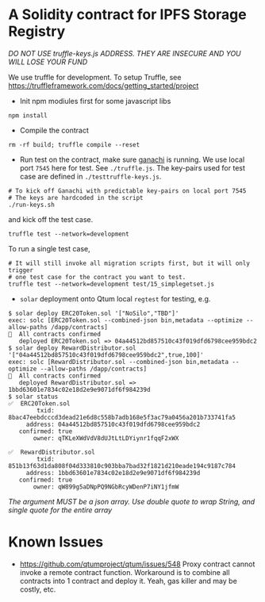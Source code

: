 # A Solidity contract for IPFS Storage Registry

*DO NOT USE truffle-keys.js ADDRESS. THEY ARE INSECURE AND YOU
WILL LOSE YOUR FUND*

We use truffle for development. To setup Truffle,
see https://truffleframework.com/docs/getting_started/project

* Init npm modiules first for some javascript libs
```
npm install
```

* Compile the contract
```
rm -rf build; truffle compile --reset
```

* Run test on the contract, make sure [ganachi](https://github.com/matr1xc0in/ganache-cli/tree/dockerize-it) is running. We use
local port `7545` here for test. See `./truffle.js`. The key-pairs used for test
case are defined in `./testtruffle-keys.js`.
```
# To kick off Ganachi with predictable key-pairs on local port 7545
# The keys are hardcoded in the script
./run-keys.sh
```
and kick off the test case.
```
truffle test --network=development
```

To run a single test case,
```
# It will still invoke all migration scripts first, but it will only trigger
# one test case for the contract you want to test.
truffle test --network=development test/15_simplegetset.js
```


* `solar` deployment onto Qtum local `regtest` for testing, e.g.
```
$ solar deploy ERC20Token.sol '["NoSilo","TBD"]'
exec: solc [ERC20Token.sol --combined-json bin,metadata --optimize --allow-paths /dapp/contracts]
🚀  All contracts confirmed
   deployed ERC20Token.sol => 04a44512bd857510c43f019dfd6798cee959bdc2
$ solar deploy RewardDistributor.sol  '["04a44512bd857510c43f019dfd6798cee959bdc2",true,100]'
exec: solc [RewardDistributor.sol --combined-json bin,metadata --optimize --allow-paths /dapp/contracts]
🚀  All contracts confirmed
   deployed RewardDistributor.sol => 1bbd63601e7834c02e18d2e9e9071df6f984239d
$ solar status
✅  ERC20Token.sol
        txid: 8bac47eebdcccd3dead21e6d8c558b7adb168e5f3ac79a0456a201b733741fa5
     address: 04a44512bd857510c43f019dfd6798cee959bdc2
   confirmed: true
       owner: qTKLeXWdVdV8dUJtLtLDYiynr1fqqF2xWX

✅  RewardDistributor.sol
        txid: 851b13f63d1da808f04d333810c903bba7bad32f1821d210eade194c9187c784
     address: 1bbd63601e7834c02e18d2e9e9071df6f984239d
   confirmed: true
       owner: qW899g5aDNpPQ9NGbRcyWDenP7iNY1jfmW
```
*The argument MUST be a json array. Use double quote to wrap String, and single quote for the entire array*



# Known Issues
* https://github.com/qtumproject/qtum/issues/548 Proxy contract cannot invoke a remote contract function.
Workaround is to combine all contracts into 1 contract and deploy it. Yeah, gas killer and may be costly, etc.

